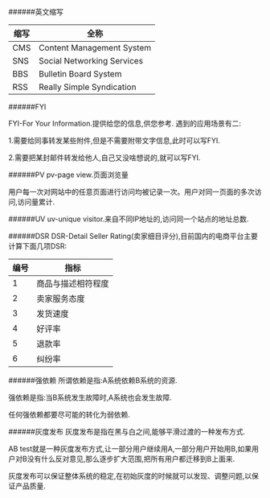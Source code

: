 ######英文缩写

|缩写|全称|
|----|----|
|CMS |Content Management System|
|SNS |Social Networking Services|
|BBS |Bulletin Board System|
|RSS |Really Simple Syndication|

######FYI

FYI-For Your Information.提供给您的信息,供您参考.
遇到的应用场景有二:

1.需要给同事转发某些附件,但是不需要附带文字信息,此时可以写FYI.

2.需要把某封邮件转发给他人,自己又没啥想说的,就可以写FYI.

######PV
pv-page view.页面浏览量

用户每一次对网站中的任意页面进行访问均被记录一次。用户对同一页面的多次访问,访问量累计.

######UV
uv-unique visitor.来自不同IP地址的,访问同一个站点的地址总数.

######DSR
DSR-Detail Seller Rating(卖家细目评分),目前国内的电商平台主要计算下面几项DSR:

编号|指标
----|----
  1 |商品与描述相符程度
  2 |卖家服务态度
  3 |发货速度
  4 |好评率
  5 |退款率
  6 |纠纷率

######强依赖
所谓依赖是指:A系统依赖B系统的资源.

强依赖是指:当B系统发生故障时,A系统也会发生故障.

任何强依赖都要尽可能的转化为弱依赖.

######灰度发布
灰度发布是指在黑与白之间,能够平滑过渡的一种发布方式.

AB test就是一种灰度发布方式,让一部分用户继续用A,一部分用户开始用B,如果用户对B没有什么反对意见,那么逐步扩大范围,把所有用户都迁移到B上面来.

灰度发布可以保证整体系统的稳定,在初始灰度的时候就可以发现、调整问题,以保证产品质量.



